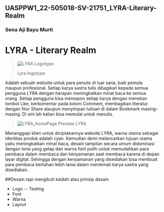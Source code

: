 ## UASPPW1_22-505018-SV-21751_LYRA-Literary-Realm
### Sena Aji Bayu Murti

# LYRA - Literary Realm
>![LYRA Logotype](https://github.com/senaajibayumurti/UASPPW1_22-505018-SV-21751_LYRA-Literary-Realm/assets/110106706/aff748b4-c2e2-45cf-8063-ebcff050f16e)
>
>Lyra logotype

Adalah sebuah website untuk para penulis di luar sana, baik pemula maupun profesional. Setiap karya sastra tulis dibagikan kepada semua pengguna LYRA dengan harapan meningkatkan minat baca ke semua orang. Setiap pengguna bisa merespon setiap karya dengan menekan tombol Like, berkomentar pada kolom Comment, membagikan literatur dengan fitur Share ataupun menyimpan tulisan di dalam Bookmark masing-masing. Di sini lah kalian bisa memulai untuk menulis.
>![LYRA_homePage](https://github.com/senaajibayumurti/UASPPW1_22-505018-SV-21751_LYRA-Literary-Realm/assets/110106706/af77bbfb-effb-4ffc-b3d7-9444d1d3c91c)
>Preview LYRA

Menanggapi klien untuk diciptakannya website LYRA, warna utama sebagai identitas produk adalah cyan. Kemudian demi melancarkan tujuan utama yaitu meningkatkan minat baca, desain tampilan secara umum didominasi dengan tone yang gelap dan warna font putih untuk memudahkan para pembaca dalam membaca dan kenyamanan saat membaca karena di depan layar digital. Sehingga dengan kenyamanan yang disediakan bisa membuat para pembaca bertahan lebih lama dalam menikmati karya sastra yang disediakan.

##Desain rapi mengikuti kaidah atau prinsip desain
- Logo
-- Testing
- Font
- Warna
- Layout
